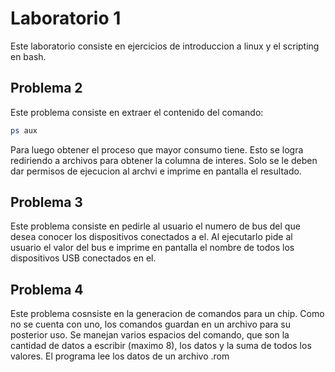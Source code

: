 # Laboratorio 1

Este laboratorio consiste en ejercicios de introduccion a linux y el scripting en bash.

## Problema 2

Este problema consiste en extraer el contenido del comando:
```bash
ps aux
```
Para luego obtener el proceso que mayor consumo tiene. Esto se logra rediriendo a archivos para obtener la columna de interes. Solo se le deben dar permisos de
ejecucion al archvi e imprime en pantalla el resultado.

## Problema 3

Este problema consiste en pedirle al usuario el numero de bus del que desea conocer los dispositivos conectados a el. Al ejecutarlo pide al usuario el valor del bus
e imprime en pantalla el nombre de todos los dispositivos USB conectados en el.

## Problema 4

Este problema cosnsiste en la generacion de comandos para un chip. Como no se cuenta con uno, los comandos guardan en un archivo para su posterior uso. Se manejan 
varios espacios del comando, que son la cantidad de datos a escribir (maximo 8), los datos y la suma de todos los valores. El programa lee los datos de un archivo .rom
